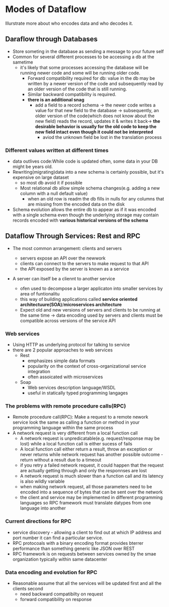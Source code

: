 # Modes of Dataflow
Illurstrate more about who encodes data and who decodes it.

## Daraflow through Databases
* Store someting in the database as sending a message to your future self
* Common for several different processes to be accessing a db at the sametime
  * it's likely that some processes accessing the database will be running newer code and some will be running older code.
    * Forward compatibility required for db: value in the db may be written by a newer version of the code and subsequently read by an older version of the code that is still running.
    * Similar backward compatibility is required.
    * **there is an additional snag**
      * add a field to a record schema -> the newer code writes a value for that new field to the database -> subsequently, an older version of the code(which does not know about the new field) reads the record, updates it & writes it back-> **the desirable behavior is usually for the old code to keep the new field intact even though it could not be interpreted**
        * aviod the unknown field be lost in the translation process
### Different values written at different times
* data outlives code:While code is updated often, some data in your DB might be years old.
* Rewriting(migrating)data into a new schema is certainly possible, but it's expensive on large dataset
  * so most db avoid it if possible
  * Most relational db allow simple schema changes(e.g. adding a new column with a null default value)
    * when an old row is readm the db fills in nulls for any columns that are missing from the encoded data on the disk
* Schema evolution allows the entire db to appear as if it was encoded with a single schema even though the underlying storage may contain records encoded with **various historical versions of the schema**

## Dataflow Through Services: Rest and RPC
* The most common arrangement: clients and servers
  * servers expose an API over the newwork
  * clients can connect to the servers to make request to that API
  * the API exposed by the server is known as a service

* A server can itself be a cliennt to another service
  * ofen used to decompose a larger applicaton into smaller services by area of funtionalitu
  * this way of building applications called **service oriented architectuure(SOA)**/**microservices architecture**
  * Expect old and new versions of servers and clients to be running at the same time -> data encoding used by servers and clients must be compatible across versions of the service API

### Web services
* Using HTTP as underlying protocol for talking to service
* there are 2 popular approaches to web services
  * Rest
    * emphasizes simple data formats
    * popularity on the context of cross-organizational service integration
    * often assoicated with microservices
  * Soap
    * Web services description language/WSDL
    * useful in statically typed programming langages

### The problems with remote procedure calls(RPC)
* Remote procedure call(RPC): Make a request to a remote nework service look the same as calling a function or method in your programming language within the same process
* A network request is very different from a local function call
  * A network request is unpredicatable(e.g. request/response may be lost) while a local function call is  either sucess of fails
  * A local function call either return a result, throw an exception or never returns while  network request has another possible outcome - return without a result due to a timeout
  * if you retry a failed network request, it could happen that the request are actually getting through and only the responnses are lost
  * A network request is much slower than a function call and its latency is also wildly variable
  * when making network request, all those parameters need to be encoded into a sequence of bytes that can be sent over the network
  * the client and service may be implemented in different programming languages so RPC framework must translate datypes from one language into another

### Current directions for RPC
* service discovery - allowing a client to find out at which IP address and port number it can find a particular service.
* RPC protocoals with a binary encoding format provides bterrer performance than something generic like JSON over REST
* RPC framework is on requests between services owned by the smae organization typically within same datacenter

### Data encoding and evolution for RPC
* Reasonable assume that all the services will be updated first and all the clients second
  * need backward compatibilty on request
  * forward compatibility on response